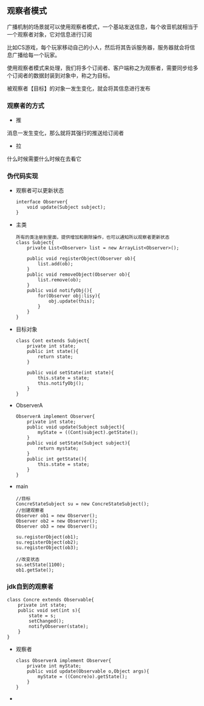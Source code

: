 ## 观察者模式

广播机制的场景就可以使用观察者模式，一个基站发送信息，每个收音机就相当于一个观察者对象，它对信息进行订阅

比如CS游戏，每个玩家移动自己的小人，然后将其告诉服务器，服务器就会将信息广播给每一个玩家。

使用观察者模式来处理，我们将多个订阅者、客户端称之为观察者，需要同步给多个订阅者的数据封装到对象中，称之为目标。

被观察者【目标】的对象一发生变化，就会将其信息进行发布

### 观察者的方式

- 推

消息一发生变化，那么就将其强行的推送给订阅者

- 拉

什么时候需要什么时候在去看它



### 伪代码实现

- 观察者可以更新状态

  ```
  interface Observer{
      void update(Subject subject);
  }
  ```

  

- 主类

  ```
  所有的类注册到里面，提供增加和删除操作，也可以通知所以观察者更新状态
  class Subject{
      private List<Observer> list = new ArrayList<Observer>();
      
      public void registerObject(Observer ob){
          list.add(ob);
      }
      public void removeObject(Observer ob){
          list.remove(ob);
      }
      public void notifyObj(){
          for(Observer obj:lisy){
              obj.update(this);
          }
      }
  }
  ```

  

- 目标对象

  ```
  class Cont extends Subject{
      private int state;
      public int state(){
          return state;
      }
      
      public void setState(int state){
          this.state = state;
          this.notifyObj();
      }
  }
  ```

- ObserverA

  ```
  ObserverA implement Observer{
      private int state;
      public void update(Subject subject){
          myState = ((Cont)subject).getState();
      }
      public void setState(Subject subject){
          return mystate;
      }
      public int getState(){
          this.state = state;
      }
  }
  ```

  

- main

  ```
  //目标
  ConcreStateSubject su = new ConcreStateSubject();
  //创建观察者
  Observer ob1 = new Observer();
  Observer ob2 = new Observer();
  Observer ob3 = new Observer();
  
  su.registerObject(ob1);
  su.registerObject(ob2);
  su.registerObject(ob3);
  
  //改变状态
  su.setState(1100);
  ob1.getSate();
  
  ```

  





### jdk自到的观察者

```
class Concre extends Observable{
    private int state;
    public void set(int s){
        state = s;
        setChanged();
        notifyObserver(state);
    }
}
```

- 观察者

  ```
  class ObserverA implement Observer{
      private int myState;
      public void update(Observable o,Object args){
          myState = ((Concre)o).getState();
      }
  } 
  ```

  

- 